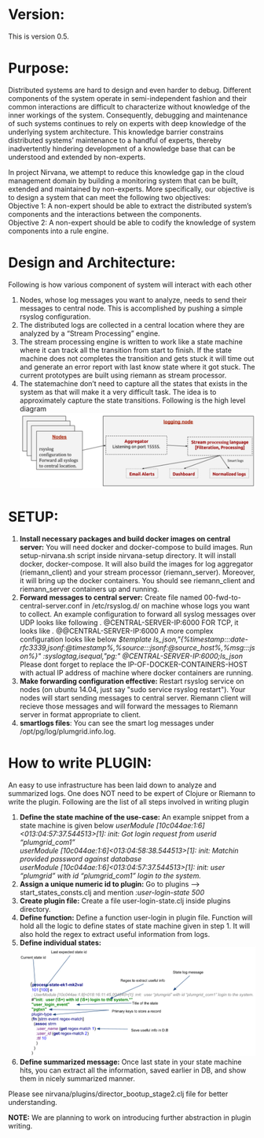 # Version:
This is version 0.5.

# Purpose:
Distributed systems are hard to design and even harder to debug. Different components of the system operate in semi-independent fashion and their common interactions are difficult to characterize without knowledge of the inner workings of the system. Consequently, debugging and maintenance of such systems continues to rely on experts with deep knowledge of the underlying system architecture. This knowledge barrier constrains distributed systems’ maintenance to a handful of experts, thereby inadvertently hindering development of a knowledge base that can be understood and extended by non-experts.

In project Nirvana, we attempt to reduce this knowledge gap in the cloud management domain by building a monitoring system that can be built, extended and maintained by non-experts. More specifically, our objective is to design a system that can meet the following two objectives: <br />
Objective 1: A non-expert should be able to extract the distributed system’s components and the interactions between the components. <br />
Objective 2: A non-expert should be able to codify the knowledge of system components into a rule engine.

# Design and Architecture:
Following is how various component of system will interact with each other
  1. Nodes, whose log messages you want to analyze, needs to send their messages to central node. This is accomplished by pushing a simple rsyslog configuration.
  2. The distributed logs are collected in a central location where they are analyzed by a “Stream Processing” engine. 
  3. The stream processing engine is written to work like a state machine where it can track all the transition from start to finish. If the state machine does not completes the transition and gets stuck it will time out and generate an error report with last know state where it got stuck. The current prototypes are built using riemann as stream processor.
  4. The statemachine don’t need to capture all the states that exists in the system as that will make it a very difficult task. The idea is to approximately capture the state transitions. 
Following is the high level diagram <br />
![Alt text](./images/design.png?raw=true "Title")

SETUP:
======
  1. **Install necessary packages and build docker images on central server:** You will need docker and docker-compose to build images. Run setup-nirvana.sh script inside nirvana-setup directory.
     It will install docker, docker-compose.
     It will also build the images for log aggregator (riemann_client) and your stream processor (riemann_server).
     Moreover, it will bring up the docker containers.
     You should see riemann_client and riemann_server containers up and running.
  2. **Forward messages to central server:** Create file named 00-fwd-to-central-server.conf in /etc/rsyslog.d/ on machine whose logs you want to collect. An example configuration to forward all syslog messages over UDP looks like following
     *.* @CENTRAL-SERVER-IP:6000
      FOR TCP, it looks like
     *.* @@CENTRAL-SERVER-IP:6000
     A more complex configuration looks like below
     *$template ls_json,"{%timestamp:::date-rfc3339,jsonf:@timestamp%,%source:::jsonf:@source_host%,%msg:::json%}"
     :syslogtag,isequal,"pg:" @CENTRAL-SERVER-IP:6000;ls_json <br />*
     Please dont forget to replace the IP-OF-DOCKER-CONTAINERS-HOST with actual IP address of machine where docker containers are running.
  3. **Make forwarding configuration effective:** 
     Restart rsyslog service on nodes (on ubuntu 14.04, just say "sudo service rsyslog restart"). 
Your nodes will start sending messages to central server. Riemann client will recieve those messages and will forward the messages to Riemann server in format appropriate to client. 
  4. **smartlogs files**: 
     You can see the smart log messages under /opt/pg/log/plumgrid.info.log.

How to write PLUGIN:
====================
An easy to use infrastructure has been laid down to analyze and summarized logs. One does NOT need to be expert of Clojure or Riemann to write the plugin. 
Following are the list of all steps involved in writing plugin
  1. **Define the state machine of the use-case:**
     An example snippet from a state machine is given below
     *userModule [10c044ae:1:6]<013:04:57:37.544513>[1]: init: Got login request from userid “plumgrid_com1” <br />
      userModule [10c044ae:1:6]<013:04:58:38.544513>[1]: init: Matchin provided password against database <br />
      userModule [10c044ae:1:6]<013:04:57:37.544513>[1]: init:  user “plumgrid” with id “plumgrid_com1” login to the system.*  
  2. **Assign a unique numeric id to plugin:**
     Go to plugins --> start_states_consts.clj and mention <plugin-name> <numeric-id>
     *:user-login-state 500*
  3. **Create plugin file:**
     Create a file user-login-state.clj inside plugins directory.
  4. **Define function:**
     Define a function user-login in plugin file. Function will hold all the logic to define states of state machine given in step 1. It will also hold the regex to extract useful information from logs.
  5. **Define individual states:**
     ![Alt text](./images/plugin_state_definition.png?raw=true "Title")
  6. **Define summarized message:**
     Once last state in your state machine hits, you can extract all the information, saved earlier in DB, and show them in nicely summarized manner. 

Please see nirvana/plugins/director_bootup_stage2.clj file for better understanding.

**NOTE:** We are planning to work on introducing further abstraction in plugin writing. 
